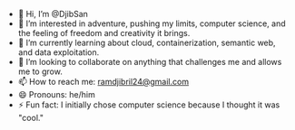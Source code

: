 - 👋 Hi, I’m @DjibSan
- 👀 I’m interested in adventure, pushing my limits, computer science, and the feeling of freedom and creativity it brings.
- 🌱 I’m currently learning about cloud, containerization, semantic web, and data exploitation.
- 💞️ I’m looking to collaborate on anything that challenges me and allows me to grow.
- 📫 How to reach me: ramdjibril24@gmail.com
- 😄 Pronouns: he/him
- ⚡ Fun fact: I initially chose computer science because I thought it was "cool."

